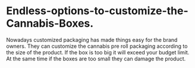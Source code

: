 # Endless-options-to-customize-the-Cannabis-Boxes.
Nowadays customized packaging has made things easy for the brand owners. They can customize the cannabis pre roll packaging according to the size of the product. If the box is too big it will exceed your budget limit. At the same time if the boxes are too small they can damage the product.
